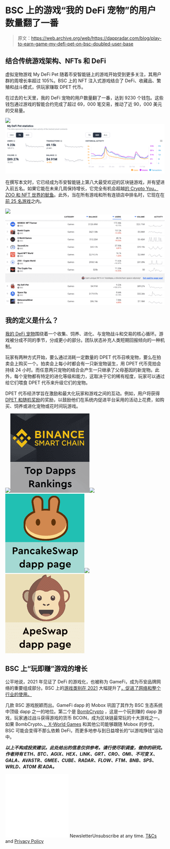 # BSC 上的游戏“我的 DeFi 宠物”的用户数量翻了一番

> 原文：<https://web.archive.org/web/https://dappradar.com/blog/play-to-earn-game-my-defi-pet-on-bsc-doubled-user-base>

## 结合传统游戏架构、NFTs 和 DeFi

虚拟宠物游戏 My DeFi Pet 随着币安智能链上的游戏开始受到更多关注，其用户群的周增长率超过 105%。BSC 上的 NFT 注入式游戏结合了 DeFi、收藏品、繁殖和战斗模式，供玩家赚取 DPET 代币。

在过去的七天里，我的 DeFi 宠物的用户数量翻了一番，达到 9230 个钱包。这些钱包通过游戏的智能合约完成了超过 69，000 笔交易，推动了近 90，000 美元的交易量。

![](img/73363b15b6b518c2992e8932cda54bd5.png)![](img/4a78671ab451bab4eb01e0de7dfd6176.png)

在撰写本文时，它已经成为币安智能链上第八大最受欢迎的区块链游戏，并有望进入前五名。如果它能在未来几周保持增长，它完全有机会超越[的 Crypto You，ZOO 和 NFT 世界的鱿鱼](https://web.archive.org/web/20230118175411/https://dappradar.com/rankings/protocol/binance-smart-chain/category/games)。此外，当在所有游戏和所有连锁店中排名时，它现在在[前 25 名游戏](https://web.archive.org/web/20230118175411/https://dappradar.com/rankings/category/games)之内。

![](img/d7cb957f69e60b0541b7ad534910289f.png)![](img/2c2f99d115e4a56370c2ea88b9b78e3e.png)

## 我的定义是什么？

[我的 DeFi 宠物](https://web.archive.org/web/20230118175411/https://dappradar.com/binance-smart-chain/games/my-defi-pet)围绕着一个收集、饲养、进化、与宠物战斗和交易的核心循环。游戏被分成不同的季节，分成更小的部分。团队状态补充人类短期回报倾向的一种机制。

玩家有两种方式开始，要么通过消耗一定数量的 DPET 代币召唤宠物，要么在拍卖会上购买一个。拍卖会上每小时都会有一只新宠物诞生，用 DPET 代币竞拍会持续 24 小时。而任意两只宠物的结合会产生一只继承了父母基因的新宠物。此外，每个宠物都有特定的进化等级和能力，这取决于它的稀有程度，玩家可以通过给它们喂食 DPET 代币来升级它们的宠物。

DPET 代币经济学旨在激励和最大化玩家和游戏之间的互动。例如，用户将获得 [DPET 和随机奖励](https://web.archive.org/web/20230118175411/https://dappradar.com/binance-smart-chain/games/my-defi-pet)的奖励，以鼓励他们在系统内促进平台采用的活动上花费，如购买、饲养或进化宠物或花时间玩游戏。

[](https://web.archive.org/web/20230118175411/https://dappradar.com/rankings/protocol/binance-smart-chain)[![](img/87befc4a1e42119d30e207f259589417.png)<picture>![](img/1cb17e1e39e4b5dd1247687035bce7c0.png)</picture>](https://web.archive.org/web/20230118175411/https://dappradar.com/rankings/protocol/binance-smart-chain)[](https://web.archive.org/web/20230118175411/https://dappradar.com/binance-smart-chain/defi/pancakeswap)[![](img/87befc4a1e42119d30e207f259589417.png)<picture>![](img/fe1102cbd4be52a3f8e5efa028bcb3c3.png)</picture>](https://web.archive.org/web/20230118175411/https://dappradar.com/binance-smart-chain/defi/pancakeswap)[](https://web.archive.org/web/20230118175411/https://dappradar.com/binance-smart-chain/defi/apeswap)[![](img/87befc4a1e42119d30e207f259589417.png)<picture>![](img/b84593a294f3d44f91d0aa099e9413c3.png)</picture>](https://web.archive.org/web/20230118175411/https://dappradar.com/binance-smart-chain/defi/apeswap)

## BSC 上“玩即赚”游戏的增长

公平地说，2021 年见证了 DeFi 的游戏化，也被称为 GameFi，成为币安品牌网络的重要组成部分。BSC 上的[游戏类别在 2021](https://web.archive.org/web/20230118175411/https://dappradar.com/rankings/protocol/binance-smart-chain/category/games) 大幅提升了[，促进了网络和整个行业的使用。](/web/20230118175411/https://dappradar.com/blog/bsc-report-2021-a-year-in-review/)

几款 BSC 游戏脱颖而出。GameFi dapp 的 Mobox 巩固了其作为 BSC 生态系统中顶级 dapp 之一的地位。第二个是 [BombCrypto](https://web.archive.org/web/20230118175411/https://dappradar.com/blog/play-to-earn-bomb-crypto-blasts-its-way-to-top-of-the-charts/) ，这是一个玩到赚的 dapp 游戏，玩家通过战斗获得游戏的货币 BCOIN，成为区块链最常玩的十大游戏之一。如果 BombCrypto、[、X-World Games](https://web.archive.org/web/20230118175411/https://dappradar.com/blog/x-world-games-and-its-xwg-token/) 和其他公司能够跟随 Mobox 的步伐，BSC 可能会变得不那么依赖 DeFi，而更多地参与到日益增长的“以游戏挣钱”运动中。

***以上不构成投资建议。此处给出的信息仅供参考。请行使尽职调查，做你的研究。作者持有 ETH、BTC、AGIX、HEX、LINK、GRT、CRO、OMI、不可变 X、GALA、AVASTR、GMEE、CUBE、RADAR、FLOW、FTM、BNB、SPS、WRLD、ATOM 和 ADA。***

![](img/6d5a4a2d609c56e1a5771717e54ba759.png) NewsletterUnsubscribe at any time. [T&Cs](https://web.archive.org/web/20230118175411/https://dappradar.com/terms) and [Privacy Policy](https://web.archive.org/web/20230118175411/https://dappradar.com/privacy-policy)